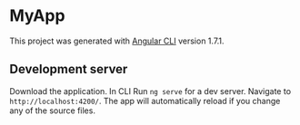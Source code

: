 # MyApp

This project was generated with [Angular CLI](https://github.com/angular/angular-cli) version 1.7.1.

## Development server
Download the application. In CLI  Run `ng serve` for a dev server. Navigate to `http://localhost:4200/`. The app will automatically reload if you change any of the source files.
